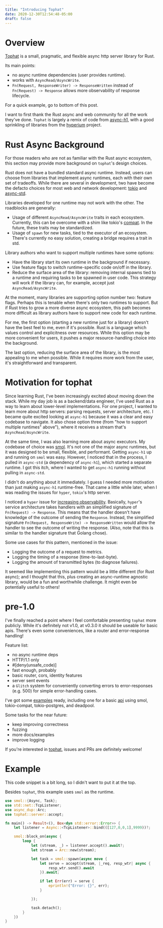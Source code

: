 ```yaml
---
title: "Introducing Tophat"
date: 2020-12-30T12:54:48-05:00
draft: false
---
```

# Overview
[Tophat](https://github.com/hwchen/tophat) is a small, pragmatic, and flexible async http server library for Rust.

Its main points:

- no async runtime dependencies (user provides runtime).
- works with `AsyncRead/AsyncWrite`.
- `Fn(Request, ResponseWriter) -> ResponseWritten` instead of `Fn(Request) -> Response` allows more observability of response lifecycle.

For a quick example, go to bottom of this post.

I want to first thank the Rust async and web community for all the work they've done. `Tophat` is largely a remix of code from [async-h1](https://github.com/http-rs/async-h1), with a good sprinkling of libraries from the [hyperium](https://github.com/hyperium) project.

# Rust Async Background
For those readers who are not as familiar with the Rust async ecosystem, this section may provide more background on `tophat`'s design choices.

Rust does not have a bundled standard async runtime. Instead, users can choose from libraries that implement async runtimes, each with their own set of tradeoffs. While there are several in development, two have become the defacto choices for most web and network development: [tokio](https://tokio.rs/) and [async-std](https://async.rs/).

Libraries developed for one runtime may not work with the other. The roadblocks are generally:

- Usage of different `AsyncRead/AsyncWrite` traits in each ecosystem. Currently, this can be overcome with a shim like tokio's [compat](https://docs.rs/tokio-util/0.6.0/tokio_util/compat/index.html). In the future, these traits may be standardized.
- Usage of `spawn` for new tasks, tied to the executor of an ecosystem. There's currently no easy solution, creating a bridge requires a trait in std.

Library authors who want to support multiple runtimes have some options:

- Have the library start its own runtime in the background if necessary.
- Use feature flags to switch runtime-specific code on/off in the library.
- Reduce the surface area of the library: removing internal spawns tied to a runtime and requiring tasks to be spawned in user code. This strategy will work if the library can, for example, accept just `AsyncRead/AsyncWrite`.

At the moment, many libraries are supporting option number two: feature flags. Perhaps this is tenable when there's only two runtimes to support. But if Rust tries to grow a more diverse async ecosystem, this path becomes more difficult as library authors have to support new code for each runtime.

For me, the first option (starting a new runtime just for a library) doesn't have the best feel to me, even if it's possible. Rust is a language which values control and explicitness over resources. While this option may be more convenient for users, it pushes a major resource-handling choice into the background.

The last option, reducing the surface area of the library, is the most appealing to me when possible. While it requires more work from the user, it's straightforward and transparent.

# Motivation for tophat
Since learning Rust, I've been increasingly excited about moving down the stack. While my day job is as a backend/data engineer, I've used Rust as a way to learn about lower-level implementations. For one project, I wanted to learn more about http servers: parsing requests, server architecture, etc. I became quite excited looking at `async-h1` because it was a clear and easy codebase to navigate. It also chose option three (from "how to support multiple runtimes" above"), where it receives a stream that's `AsyncRead/AsyncWrite`.

At the same time, I was also learning more about async executors. My codebase of choice was [smol](https://github.com/smol-rs/smol). It's not one of the major async runtimes, but it was designed to be small, flexible, and performant. Getting `async-h1` up and running on `smol` was easy. However, I noticed that in the process, I pulled in `async-std` (a dependency of `async-h1`), which started a separate runtime. I got this itch, where I wanted to get `async-h1` running without pulling in `async-std`.

I didn't do anything about it immediately. I guess I needed more motivation than just making `async-h1` runtime-free. That came a little while later, when I was reading the issues for `hyper`, `tokio`'s http server.

I noticed a `hyper` issue for [increasing observability](https://github.com/hyperium/hyper/issues/2181). Basically, `hyper`'s service architecture takes handlers with an simplified signature of `Fn(Request) -> Response`. This means that the handler doesn't have knowledge of the outcome of sending the `Response`. Instead, the simplified signature `Fn(Request, ResponseWrite) -> ResponseWritten` would allow the handler to see the outcome of writing the response. (Also, note that this is similar to the handler signature that Golang chose).

Some use cases for this pattern, mentioned in the issue:

- Logging the outcome of a request to metrics.
- Logging the timing of a response (time-to-last-byte).
- Logging the amount of transmitted bytes (to diagnose failures).

It seemed like implementing this pattern would be a little different (for Rust async); and I thought that this, plus creating an async-runtime agnostic library, would be a fun and worthwhile challenge. It might even be potentially useful to others!

# pre-1.0
I've finally reached a point where I feel comfortable presenting `tophat` more publicly. While it's definitely not v1.0, at v0.3.0 it should be useable for basic apis. There's even some conveniences, like a router and error-response handling!

Feature list:

- no async runtime deps
- HTTP/1.1 only
- #[deny(unsafe_code)]
- fast enough, probably
- basic router, cors, identity features
- server sent events
- a `Glitch` system for conveniently converting errors to error-responses (e.g. 500) for simple error-handling cases.

I've got some [examples](https://github.com/hwchen/tophat/tree/main/examples) ready, including one for a basic [api](https://github.com/hwchen/tophat/tree/main/examples/postgres) using smol, tokio-compat, tokio-postgres, and deadpool.

Some tasks for the near future:

- keep improving correctness
- fuzzing
- more docs/examples
- improve logging

If you're interested in [tophat](https://github.com/hwchen/tophat), issues and PRs are definitely welcome!

# Example
This code snippet is a bit long, so I didn't want to put it at the top.

Besides `tophat`, this example uses `smol` as the runtime.

```rust
use smol::{Async, Task};
use std::net::TcpListener;
use async_dup::Arc;
use tophat::server::accept;

fn main() -> Result<(), Box<dyn std::error::Error>> {
    let listener = Async::<TcpListener>::bind(([127,0,0,1],9999))?;

    smol::block_on(async {
        loop {
            let (stream, _) = listener.accept().await?;
            let stream = Arc::new(stream);

            let task = smol::spawn(async move {
                let serve = accept(stream, |_req, resp_wtr| async {
                    resp_wtr.send().await
                }).await;

                if let Err(err) = serve {
                    eprintln!("Error: {}", err);
                }

            });

            task.detach();
        }
    })
}
```
